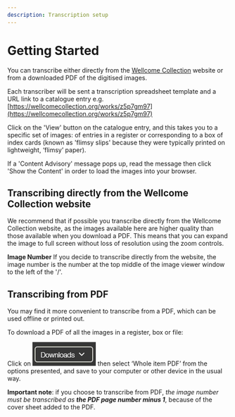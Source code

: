 ```yaml
---
description: Transcription setup
---
```


# Getting Started

You can transcribe either directly from the [Wellcome Collection](https://wellcomecollection.org) website or from a downloaded PDF of the digitised images.

Each transcriber will be sent a transcription spreadsheet template and a URL link to a catalogue entry e.g. [https://wellcomecollection.org/works/z5p7gm97](https://wellcomecollection.org/works/z5p7gm97)

Click on the 'View' button on the catalogue entry, and this takes you to a specific set of images: of entries in a register or corresponding to a box of index cards \(known as 'flimsy slips' because they were typically printed on lightweight, ‘flimsy’ paper\). 

If a 'Content Advisory' message pops up, read the message then click 'Show the Content' in order to load the images into your browser.

## Transcribing directly from the Wellcome Collection website

We recommend that if possible you transcribe directly from the Wellcome Collection website, as the images available here are higher quality than those available when you download a PDF. This means that you can expand the image to full screen without loss of resolution using the zoom controls.

**Image Number** If you decide to transcribe directly from the website, the image number is the number at the top middle of the image viewer window to the left of the '/'.

## Transcribing from PDF

You may find it more convenient to transcribe from a PDF, which can be used offline or printed out.

To download a PDF of all the images in a register, box or file:

Click on ![](../.gitbook/assets/downloads.jpg) then select ‘Whole item PDF’ from the options presented, and save to your computer or other device in the usual way. 

**Important note**: if you choose to transcribe from PDF, _the image number must be transcribed as_ _**the PDF page number minus 1**_, because of the cover sheet added to the PDF.

